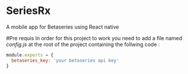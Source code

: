 # SeriesRx
A mobile app for Betaseries using React native

#Pre requis
In order for this project to work you need to add a file named *config.js* at the root of the project containing the follwing code :
```javascript
module.exports = {
  betaseries_key: 'your betaseries api key'
}
```
